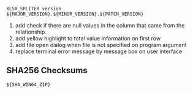 ```
XLSX_SPLITER version ${MAJOR_VERSION}.${MINOR_VERSION}.${PATCH_VERSION}
```

1. add check if there are null values in the column that came from the relationship.
2. add yellow highlight to total value information on first row
3. add file open dialog when file is not specified on program argument
4. replace terminal error message by message box on user interface


## SHA256 Checksums

```
${SHA_WIN64_ZIP}
```